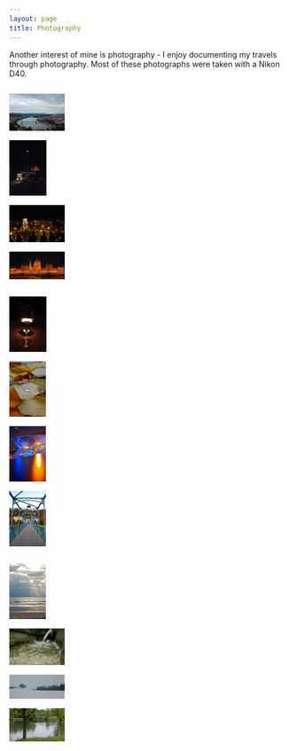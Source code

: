 ```yaml
---
layout: page
title: Photography
---
```



Another interest of mine is photography - I enjoy documenting my travels through photography.  Most of these photographs were taken with a Nikon D40.

<script type="javascript">
Shadowbox.init();

</script>

<div class="one-third column">

<a href="/images/gellertHill.jpg" rel="lightbox[travel]" title="View of Budapest from Gellert Hill"><img id="thumbnail" class="scale-with-grid" src="/images/gellertHillThumbnail.jpg"></a>

<a href="/images/bridgeMoon.jpg" rel="lightbox[travel]" title="Budapest at Night"><img id="thumbnail" class="scale-with-grid" src="/images/bridgeMoonThumbnail.jpg"></a>

<a href="/images/chainBridge.jpg" rel="lightbox[travel]" title="Budapest's Chain Bridge at Night"><img id="thumbnail" class="scale-with-grid" src="/images/chainBridgeThumbnail.jpg">
</a>

<a href="/images/parliament.jpg" rel="lightbox[travel]" title="Hungary's Parliament Building"><img id="thumbnail" class="scale-with-grid" src="/images/parliamentThumbnail.jpg"></a>

</div>

<div class="one-third column">

<a href="/images/tokaj.jpg" rel="lightbox[travel]" title="Weekend at Tokaj, Hungary's Wine Region"><img id="thumbnail" class="scale-with-grid" src="/images/tokajThumbnail.jpg"></a>

<a href="/images/leaves.jpg" rel="lightbox[travel]" title="Geneva's Fall Leaves"><img id="thumbnail" class="scale-with-grid" src="/images/leavesThumbnail.jpg"></a>

<a href="/images/bmwMuseum.jpg" rel="lightbox[travel]" title="BMW Museum in Munich, Germany"><img id="thumbnail" class="scale-with-grid" src="/images/bmwMuseumThumbnail.jpg"></a>

<a href="/images/salzburgBridge.jpg" rel="lightbox[travel]" title="Salzburg, Austria"><img id="thumbnail" class="scale-with-grid" src="/images/salzburgBridgeThumbnail.jpg"></a>

</div>

<div class="one-third column">

<a href="/images/californiaBeach.jpg" rel="lightbox[travel]" title="Malibu, California"><img id="thumbnail" class="scale-with-grid" src="/images/californiaBeachThumbnail.jpg"></a>

<a href="/images/fountain.jpg" rel="lightbox[travel]" title="In Austin, Minnesota"><img id="thumbnail" class="scale-with-grid" src="/images/fountainThumbnail.jpg"></a>

<a href="/images/carletonWinter.jpg" rel="lightbox[travel]" title="Carleton College in the Winter"><img id="thumbnail" class="scale-with-grid" src="/images/carletonWinterThumbnail.jpg"></a>

<a href="/images/carletonSpring.jpg" rel="lightbox[travel]" title="Carleton College in the Spring"><img id="thumbnail" class="scale-with-grid" src="/images/carletonSpringThumbnail.jpg"></a>

</div>

